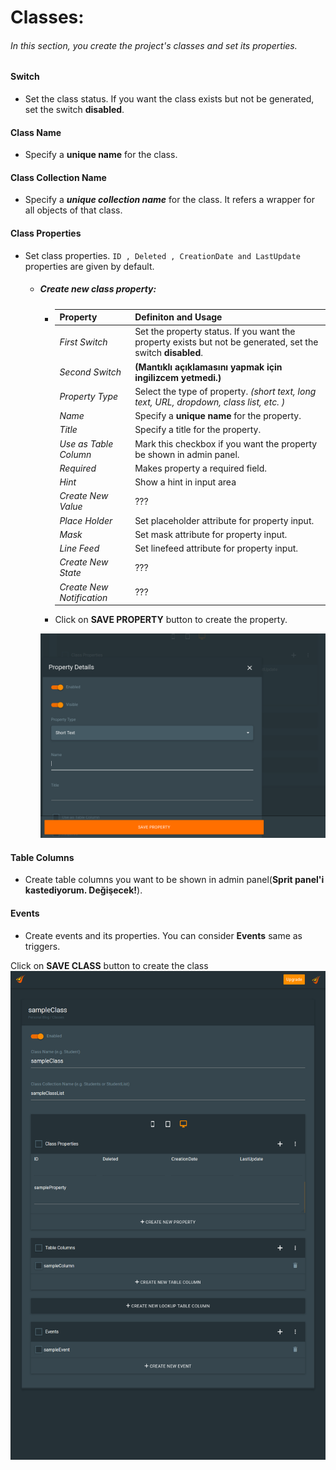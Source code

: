 # Classes:
 ###### In this section, you create the project's classes and set its properties.

#### Switch
   - Set the class status. If you want the class exists but not be generated, set the switch __disabled__.
#### Class Name
   - Specify a __unique name__ for the class.
#### Class Collection Name
   - Specify a *__unique collection name__* for the class. It refers a wrapper for all objects of that class.
#### Class Properties
   - Set class properties. `ID , Deleted , CreationDate and LastUpdate` properties are given by default.
       - ##### Create new class property:
           - | Property | Definiton and Usage |
             | --- | --- |
             | *First Switch* | Set the property status. If you want the property exists but not be generated, set the switch __disabled__. |
             | *Second Switch* | __(Mantıklı açıklamasını yapmak için ingilizcem yetmedi.)__ |
             | *Property Type* | Select the type of property. *(short text, long text, URL, dropdown, class list, etc. )*|
             | *Name* | Specify a __unique name__ for the property. |
             | *Title* | Specify a title for the property. |
             | *Use as Table Column* | Mark this checkbox if you want the property be shown in admin panel. |
             | *Required* | Makes property a required field. |
             | *Hint* | Show a hint in input area |
             | *Create New Value* | ??? |
             | *Place Holder* | Set placeholder attribute for property input. |
             | *Mask* | Set mask attribute for property input. |
             | *Line Feed* | Set linefeed attribute for property input. |
             | *Create New State* | ??? |
             | *Create New Notification* | ??? |
   
           - Click on __SAVE PROPERTY__ button to create the property.

           ![Pyronome Workspace - Class Property](https://raw.githubusercontent.com/OnrCan/documentation/d6638379795bbaa76e30cc71c4af951a342a761b/Source/documentation/img/pyronome-workspace-classProperty.png)
           
#### Table Columns
   - Create table columns you want to be shown in admin panel(__Sprit panel'i kastediyorum. Değişecek!__).
#### Events
   - Create events and its properties. You can consider __Events__ same as triggers.
   
Click on __SAVE CLASS__ button to create the class
![Pyronome Workspace - Creating Class](https://github.com/OnrCan/documentation/blob/patch-1/Source/documentation/img/pyronome-workspace-classCreate.png)
